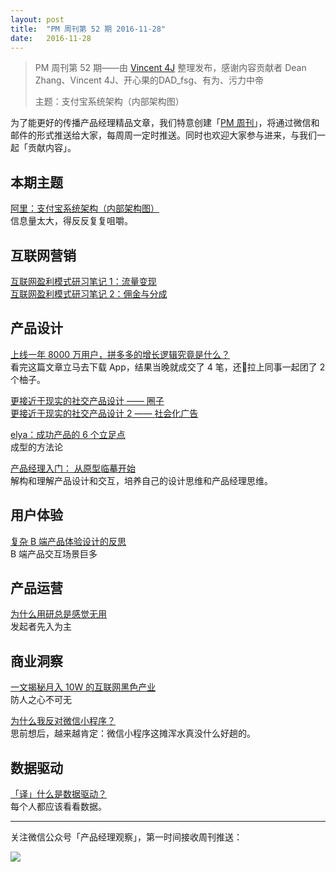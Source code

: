 ```yaml
---
layout: post
title:  "PM 周刊第 52 期 2016-11-28"
date:   2016-11-28
---
```


> PM 周刊第 52 期——由 [Vincent 4J](http://pmweekly.com/contributors#vincent4j) 整理发布，感谢内容贡献者 Dean Zhang、Vincent 4J、开心果的DAD_fsg、有为、污力中帝     
> 
> 主题：支付宝系统架构（内部架构图）

为了能更好的传播产品经理精品文章，我们特意创建「[PM 周刊](http://pmweekly.com/)」，将通过微信和邮件的形式推送给大家，每周周一定时推送。同时也欢迎大家参与进来，与我们一起「贡献内容」。    

## 本期主题  

[阿里：支付宝系统架构（内部架构图）](http://mp.weixin.qq.com/s?__biz=MjM5OTY2ODYyMQ==&mid=2652749670&idx=1&sn=b7e96cd2b68f09b9cfb373ae35937383&chksm=bcdee1848ba96892ec7dd660bac4b822fd894ab336ff5fa5df4afdf792cb098416f00d85c93b&mpshare=1&scene=1&srcid=1123pzOOWIH4AQeh4Kdo9HPU#rd)   
信息量太大，得反反复复咀嚼。   

## 互联网营销 

[互联网盈利模式研习笔记 1：流量变现](https://zhuanlan.zhihu.com/p/19630210)     
[互联网盈利模式研习笔记 2：佣金与分成](https://zhuanlan.zhihu.com/p/19703978?refer=uxcafe)   

## 产品设计

[上线一年 8000 万用户，拼多多的增长逻辑究竟是什么？](http://mp.weixin.qq.com/s?__biz=MjM5NDUyOTAwOA==&mid=2652913907&idx=1&sn=c98bbd68259211bb1fb350a95271f3b2&chksm=bd528b6c8a25027ab389aa10b732e6934eccde6e7bfecccd91a48a7d782bde6d9742a903b53d&mpshare=1&scene=1&srcid=1123yNtJO0gzuYPLYp2mvAMX#rd)   
看完这篇文章立马去下载 App，结果当晚就成交了 4 笔，还拉上同事一起团了 2 个柚子。   

[更接近于现实的社交产品设计 —— 圈子](https://zhuanlan.zhihu.com/p/19620262?refer=uxcafe)   
[更接近于现实的社交产品设计 2 —— 社会化广告](https://zhuanlan.zhihu.com/p/19643024?refer=uxcafe)   

[elya：成功产品的 6 个立足点](http://mp.weixin.qq.com/s?__biz=MzA5Mjk4ODYxMg==&mid=2650269868&idx=1&sn=d17a2f340234879b4806f191d4e3fb86&chksm=8867fd07bf107411e89d5d9e1b4007eb8f00dacc20b796ce09e266d7df411cc88d1eb12afdff&mpshare=1&scene=1&srcid=1125zyaDOF09EsiWaT76NvGy#rd)   
成型的方法论   

[产品经理入门： 从原型临摹开始](https://modao.cc/posts/5417)   
解构和理解产品设计和交互，培养自己的设计思维和产品经理思维。   

## 用户体验

[复杂 B 端产品体验设计的反思](https://zhuanlan.zhihu.com/p/23977164)   
B 端产品交互场景巨多   

## 产品运营

[为什么用研总是感觉无用](http://mp.weixin.qq.com/s?__biz=MzI3NDIzNTg4Ng==&mid=2247483831&idx=1&sn=1e6a59b0d4329120d926bc5b4bc2447c&chksm=eb166936dc61e020cfdbfa5782c37c1fafcddc4eba217eafd930ac247acbe4832624853d03d8&mpshare=1&scene=1&srcid=1124gqxlCc8I07fESI36QQkU#rd)   
发起者先入为主   

## 商业洞察 

[一文揭秘月入 10W 的互联网黑色产业](http://mp.weixin.qq.com/s?__biz=MzA4NzUwMjg3MA==&mid=2650966242&idx=1&sn=4b7ea95ded5973481f29d9f814e666d0&chksm=8bce519bbcb9d88dd41a3a1138f6bd5d421b151cc1de938685d4b49228e1b0a9de6bfd39ff70&mpshare=1&scene=1&srcid=11234Y0lAuPlW1VyaNHLJ8s8#rd)   
防人之心不可无    

[为什么我反对微信小程序？](http://mp.weixin.qq.com/s?__biz=MjM5OTY2ODYyMQ==&mid=2652749674&idx=2&sn=8660c9b3265fa81244ccf5446e1ead99&chksm=bcdee1888ba9689e035781aff8222afcb3cb9cb8b5da66bd66a03ec22eb5c92d79e346b1af0d&mpshare=1&scene=1&srcid=1128FuCEpQG7rQdOwuG9xlvS#rd)   
思前想后，越来越肯定：微信小程序这摊浑水真没什么好趟的。   

## 数据驱动

[「译」什么是数据驱动？](http://www.jianshu.com/p/3bef2049a5ce)   
每个人都应该看看数据。  

---
关注微信公众号「产品经理观察」，第一时间接收周刊推送：          
  
![](http://com-4jplus-temp.qiniudn.com/pmweekly-weixin.jpg)   
